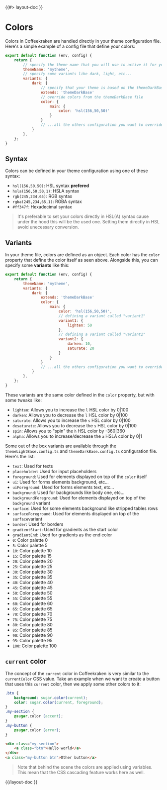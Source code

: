 <!--
/**
 * @name            Colors
 * @namespace       doc.css
 * @type            Markdown
 * @platform        md
 * @status          stable
 * @menu            Documentation / CSS           /doc/css/colors
 *
 * @since           2.0.0
 * @author    Olivier Bossel <olivier.bossel@gmail.com> (https://olivierbossel.com)
 */
-->

{{#> layout-doc }}

# Colors

Colors in Coffeekraken are handled directly in your theme configuration file.
Here's a simple example of a config file that define your colors:

```js
export default function (env, config) {
    return {
        // specify the theme name that you will use to active it for your website
        themeName: 'mytheme',
        // specify some variants like dark, light, etc...
        variants: {
            dark: {
                // specify that your theme is based on the themeDarkBase (optional)
                extends: 'themeDarkBase'
                // override colors from the themeDarkBase file
                color: {
                    main: {
                        color: 'hsl(156,50,50)'
                    }
                }
                // ...all the others configuration you want to override from themeDarkBase
            }
        },
    };
}
```

## Syntax

Colors can be defined in your theme configuration using one of these syntax:

-   `hsl(156,50,50)`: HSL syntax **prefered**
-   `hsla(156,50,50,1)`: HSLA syntax
-   `rgb(245,234,65)`: RGB syntax
-   `rgba(245,234,65,1)`: RGBA syntax
-   `#ff347f`: Hexadecimal syntax

> It's preferable to set your colors directly in HSL(A) syntax cause under the hood this will be the used one. Setting them directly in HSL avoid unecessary conversion.

## Variants

In your theme file, colors are defined as an object. Each color has the `color` property that define the color itself as seen above. Alongside this, you can specify some **variants** like this:

```js
export default function (env, config) {
    return {
        themeName: 'mytheme',
        variants: {
            dark: {
                extends: 'themeDarkBase'
                color: {
                    main: {
                        color: 'hsl(156,50,50)',
                        // defining a variant called "variant1"
                        variant1: {
                            lighten: 50
                        },
                        // defining a variant called "variant2"
                        variant2: {
                            darken: 10,
                            saturate: 20
                        }
                    }
                }
                // ...all the others configuration you want to override from themeDarkBase
            }
        },
    };
}
```

These variants are the same color defined in the `color` property, but with some tweaks like:

-   `lighten`: Allows you to increase the `l` HSL color by 0|100
-   `darken`: Allows you to decrease the `l` HSL color by 0|100
-   `saturate`: Allows you to increase the `s` HSL color by 0|100
-   `desaturate`: Allows you to decrease the `s` HSL color by 0|100
-   `spin`: Allows you to "spin" the `h` HSL color by -360|360
-   `alpha`: Allows you to increase/decrease the `a` HSLA color by 0|1

Some out of the box variants are available through the `themeLightBase.config.ts` and `themeDarkBase.config.ts` configuration file. Here's the list:

-   `text`: Used for texts
-   `placeholder`: Used for input placeholders
-   `foreground`: Used for elements displayed on top of the `color` itself
-   `ui`: Used for forms elements background, etc...
-   `uiForeground`: Used for forms elements text, etc...
-   `background`: Used for backgrounds like body one, etc...
-   `backgroundForeground`: Used for elements displayed on top of the `background` variant
-   `surface`: Used for some elements background like stripped tables rows
-   `surfaceForeground`: Used for elements displayed on top of the `surface`variant
-   `border`: Used for borders
-   `gradientStart`: Used for gradients as the start color
-   `gradientEnd`: Used for gradients as the end color
-   `0`: Color palette 0
-   `5`: Color palette 5
-   `10`: Color palette 10
-   `15`: Color palette 15
-   `20`: Color palette 20
-   `25`: Color palette 25
-   `30`: Color palette 30
-   `35`: Color palette 35
-   `40`: Color palette 40
-   `45`: Color palette 45
-   `50`: Color palette 50
-   `55`: Color palette 55
-   `60`: Color palette 60
-   `65`: Color palette 65
-   `70`: Color palette 70
-   `75`: Color palette 75
-   `80`: Color palette 80
-   `85`: Color palette 85
-   `90`: Color palette 90
-   `95`: Color palette 95
-   `100`: Color palette 100

## `current` color

The concept of the `current` color in Coffeekraken is very similar to the `currentColor` CSS value.
Take an example when we want to create a button that uses this `current` color, then we apply some other colors to it:

```css
.btn {
    background: sugar.color(current);
    color: sugar.color(current, foreground);
}
.my-section {
    @sugar.color (accent);
}
.my-button {
    @sugar.color (error);
}
```

```html
<div class="my-section">
    <a class="btn">Hello world</a>
</div>
<a class="my-button btn">Other button</a>
```

> Note that behind the scene the colors are applied using variables. This mean that the CSS cascading feature works here as well.

{{/layout-doc }}
